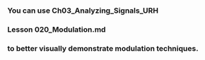 ### You can use Ch03_Analyzing_Signals_URH 
### Lesson 020_Modulation.md
### to better visually demonstrate modulation techniques.
